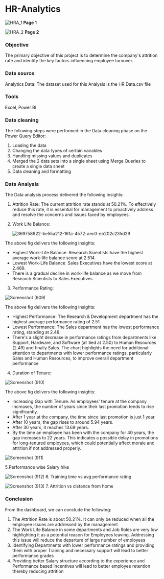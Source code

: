 # HR-Analytics
![HRA_1](https://github.com/user-attachments/assets/eac03acb-ea0c-43d9-a1c2-e3854255c0c3)
**Page 1**


![HRA_2](https://github.com/user-attachments/assets/a33ad489-bd70-4ef6-80a4-9a6df47dad7d)
**Page 2**

### Objective
The primary objective of this project is to determine the company's attrition rate and identify the key factors influencing employee turnover.

### Data source
Analytics Data: The dataset used for this Analysis is the HR Data.csv file

### Tools 
Excel, Power BI

### Data cleaning
The following steps were performed in the Data cleaning phase on the Power Query Editor:
1. Loading the data
2. Changing the data types of certain variables
3. Handling missing values and duplicates
4. Merged the 2 data sets into a single sheet using Merge Queries to create a single data sheet
5. Data cleaning and formatting

### Data Analysis
The Data analysis process delivered the following insights:

1. Attrition Rate:
   The current attrition rate stands at 50.21%. To effectively reduce this rate, it is essential for management to proactively address    and resolve the concerns and issues faced by employees.

2. Work Life Balance:

   ![369758622-be55a212-161a-4572-aec0-eb202c235d29](https://github.com/user-attachments/assets/77e0ffc6-632b-4fc7-81d7-85a413faffff)

The above fig delivers the following insights:
* Highest Work-Life Balance: Research Scientists have the highest average work-life balance score at 2.514.
* Lowest Work-Life Balance: Sales Executives have the lowest score at 2.469.
* There is a gradual decline in work-life balance as we move from Research Scientists to Sales Executives

3. Performance Rating:

![Screenshot (909)](https://github.com/user-attachments/assets/250d72a8-9b50-4f4b-a253-bcca4ef5bc87)

The above fig delivers the following insights:
* Highest Performance: The Research & Development department has the highest average performance rating of 2.51.
* Lowest Performance: The Sales department has the lowest performance rating, standing at 2.48.
* There's a slight decrease in performance ratings from departments like Support, Hardware, and Software (all tied at 2.50) to Human Resources (2.49) and finally Sales.
The chart highlights the need for additional attention to departments with lower performance ratings, particularly Sales and Human Resources, to improve overall department performance


4. Duration of Tenure:
  
 ![Screenshot (910)](https://github.com/user-attachments/assets/1c6bcc8b-5419-4485-a2ce-9e77e75fc89f)

The above fig delivers the following insights:
* Increasing Gap with Tenure: As employees' tenure at the company increases, the number of years since their last promotion tends to   rise significantly.
* After 1 year at the company, the time since last promotion is just 1 year.
* After 10 years, the gap rises to around 5.94 years.
* After 30 years, it reaches 13.69 years.
* By the time an employee has been with the company for 40 years, the gap increases to 22 years.
  This indicates a possible delay in promotions for long-tenured employees, which could potentially affect morale and attrition if not    addressed properly.

![Screenshot (911)](https://github.com/user-attachments/assets/f1340319-379d-412f-be59-338a0499dd03)

5.Performance wise Salary hike

![Screenshot (912)](https://github.com/user-attachments/assets/6c64555f-00cd-4b80-ab11-23d72782dfe9)
6. Training time vs avg performance rating

![Screenshot (913)](https://github.com/user-attachments/assets/0b98262a-6aeb-41f1-912e-09857815f67d)
7. Attrition vs distance from home



### Conclusion 
From the dashboard, we can conclude the following:
1. The Attrition Rate is about 50.21%. It can only be reduced when all the employee issues are addressed by the management
2. The Work Life Balance in some departments and Job Roles are very low highlighting it as a potential reason for Employees leaving. Addressing this issue will reduce the departure of large number of employees
3. Identifying Departments with lower performance ratings and providing them with proper Training and necessary support will lead to better performance grades
4. Providing better Salary structure according to the experience and Performance based Incentives will lead to better employee retention thereby reducing attrition



   













 
